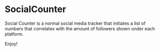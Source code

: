 # SocialCounter
Social Counter is a normal social media tracker that initiates a list of numbers that correlates with the amount of followers shown under each platform.

Enjoy!
